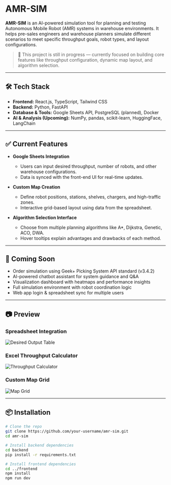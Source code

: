 # AMR-SIM

**AMR-SIM** is an AI-powered simulation tool for planning and testing Autonomous Mobile Robot (AMR) systems in warehouse environments. It helps pre-sales engineers and warehouse planners simulate different scenarios to meet specific throughput goals, robot types, and layout configurations.

> 🚧 This project is still in progress — currently focused on building core features like throughput configuration, dynamic map layout, and algorithm selection.

---

## 🛠 Tech Stack

- **Frontend:** React.js, TypeScript, Tailwind CSS  
- **Backend:** Python, FastAPI  
- **Database & Tools:** Google Sheets API, PostgreSQL (planned), Docker  
- **AI & Analysis (Upcoming):** NumPy, pandas, scikit-learn, HuggingFace, LangChain  

---

## ✅ Current Features

- **Google Sheets Integration**
  - Users can input desired throughput, number of robots, and other warehouse configurations.
  - Data is synced with the front-end UI for real-time updates.

- **Custom Map Creation**
  - Define robot positions, stations, shelves, chargers, and high-traffic zones.
  - Interactive grid-based layout using data from the spreadsheet.

- **Algorithm Selection Interface**
  - Choose from multiple planning algorithms like A*, Dijkstra, Genetic, ACO, DWA.
  - Hover tooltips explain advantages and drawbacks of each method.

---

## 🧩 Coming Soon

- Order simulation using Geek+ Picking System API standard (v3.4.2)
- AI-powered chatbot assistant for system guidance and Q&A
- Visualization dashboard with heatmaps and performance insights
- Full simulation environment with robot coordination logic
- Web app login & spreadsheet sync for multiple users

---

## 📷 Preview

### Spreadsheet Integration  
![Desired Output Table](https://github.com/user-attachments/assets/f772aa76-8585-4b04-a32d-07fd7b6fb971)

### Excel Throughput Calculator  
![Throughput Calculator](https://github.com/user-attachments/assets/27b400f7-56fa-40fd-96b2-0cc24ca4d571)

### Custom Map Grid  
![Map Grid](https://github.com/user-attachments/assets/87bcca47-eea8-412b-83e2-fe1e3d9d8720)

---

## 📦 Installation

```bash
# Clone the repo
git clone https://github.com/your-username/amr-sim.git
cd amr-sim

# Install backend dependencies
cd backend
pip install -r requirements.txt

# Install frontend dependencies
cd ../frontend
npm install
npm run dev
```
